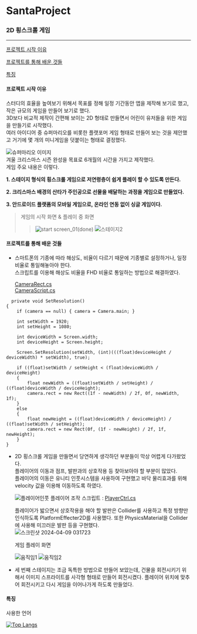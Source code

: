 # SantaProject
### 2D 횡스크롤 게임
___
[프로젝트 시작 이유](#프로젝트-시작-이유)  

[프로젝트를 통해 배운 것들](#프로젝트를-통해-배운-것들)  

[특징](#특징)


#### 프로젝트 시작 이유  
스터디의 효율을 높여보기 위해서 목표를 정해 일정 기간동안 앱을 제작해 보기로 했고, 작은 규모의 게임을 만들어 보기로 했다.  
3D보다 비교적 제작이 간편해 보이는 2D 형태로 만들면서 어린이 유저들을 위한 게임을 만들기로 시작했다.  
여러 아이디어 중 슈퍼마리오를 비롯한 플랫포머 게임 형태로 만들어 보는 것을 제안했고 거기에 몇 개의 미니게임을 덧붙이는 형태로 결정했다.  

![슈퍼마리오 이미지](https://github.com/Domvy/SantaProject/assets/90752171/db566404-6feb-4f7d-8b97-b74b799e3428)  
겨울 크리스마스 시즌 완성을 목표로 6개월의 시간을 가지고 제작했다.  
게임 주요 내용은 이렇다.  

**1. 스테이지 형식의 횡스크롤 게임으로 저연령층이 쉽게 플레이 할 수 있도록 만든다.**  

**2. 크리스마스 배경의 산타가 주인공으로 선물을 배달하는 과정을 게임으로 만들었다.**  

**3. 안드로이드 플랫폼의 모바일 게임으로, 온라인 연동 없이 싱글 게임이다.**  


> 게임의 시작 화면 & 플레이 중 화면
>> ![start screen_01(done)](https://github.com/Domvy/SantaProject/assets/90752171/906bca4d-1137-4348-b032-c0163acc9166)
>> ![스테이지2](https://github.com/Domvy/SantaProject/assets/90752171/983060f8-c95c-4cfb-b4bb-f1783c603b19)

  
#### 프로젝트를 통해 배운 것들  

* 스마트폰의 기종에 따라 해상도, 비율이 다르기 때문에 기종별로 설정하거나, 일정 비율로 통일해놓아야 한다.  
  스크립트를 이용해 해상도 비율을 FHD 비율로 통일하는 방법으로 해결하였다.
  
  [CameraRect.cs](SantaProject(240107)/Assets/Resources/CameraRect.cs)  
  [CameraScript.cs](SantaProject(240107)/Assets/Script/GameMgr/CameraScript.cs)
  
```
  private void SetResolution()
{
    if (camera == null) { camera = Camera.main; }

    int setWidth = 1920;
    int setHeight = 1080;

    int deviceWidth = Screen.width;
    int deviceHeight = Screen.height;

    Screen.SetResolution(setWidth, (int)(((float)deviceHeight / deviceWidth) * setWidth), true);

    if ((float)setWidth / setHeight < (float)deviceWidth / deviceHeight)
    {
        float newWidth = ((float)setWidth / setHeight) / ((float)deviceWidth / deviceHeight);
        camera.rect = new Rect((1f - newWidth) / 2f, 0f, newWidth, 1f);
    }
    else
    {
        float newHeight = ((float)deviceWidth / deviceHeight) / ((float)setWidth / setHeight);
        camera.rect = new Rect(0f, (1f - newHeight) / 2f, 1f, newHeight);
    }
}
```
* 2D 횡스크롤 게임을 만들면서 당연하게 생각하던 부분들이 막상 어렵게 다가왔었다.  
  플레이어의 이동과 점프, 발판과의 상호작용 등 찾아보아야 할 부분이 많았다.  
  플레이어의 이동은 유니티 인풋시스템을 사용하여 구현했고 바닥 물리효과를 위해 velocity 값을 이용해 이동하도록 하였다.
  
  ![플레이어인풋](https://github.com/Domvy/SantaProject/assets/90752171/da526ed7-6ea4-4299-a5da-6e3a12ee7637)
  플레이어 조작 스크립트 : [PlayerCtrl.cs](SantaProject(240107)/Assets/Script/Player/PlayerCtrl.cs)
  
  플레이어가 밟으면서 상호작용을 해야 할 발판은 Collider를 사용하고 특정 방향만 인식하도록 PlatformEffecter2D를 사용했다.
  또한 PhysicsMaterial을 Collider에 사용해 미끄러운 발판 등을 구현했다.  
  ![스크린샷 2024-04-09 031723](https://github.com/Domvy/SantaProject/assets/90752171/d312eaca-0ecf-4f98-89e6-aa8d3e76609c)

  게임 플레이 화면
  
  ![움직임1](https://github.com/Domvy/SantaProject/assets/90752171/21f10a9e-3f89-4e25-8a0e-5917e49bab1f)
  ![움직임2](https://github.com/Domvy/SantaProject/assets/90752171/461355c8-84e3-4810-9e5a-f8a2aebe893e)


* 세 번째 스테이지는 조금 독특한 방법으로 만들어 보았는데, 건물을 회전시키기 위해서 이미지 스프라이트를 사각형 형태로 만들어 회전시켰다.
  플레이어 위치에 맞추어 회전시키고 다시 게임을 이어나가게 하도록 만들었다.

#### 특징  
사용한 언어  

[![Top Langs](https://github-readme-stats.vercel.app/api/top-langs/?username=Domvy)](https://github.com/anuraghazra/github-readme-stats)
